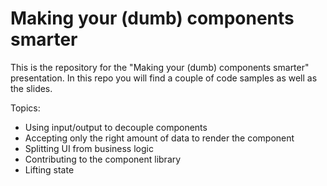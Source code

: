 # Making your (dumb) components smarter

This is the repository for the "Making your (dumb) components smarter" presentation. In this repo you will find a couple of code samples as well as the slides.

Topics:

- Using input/output to decouple components
- Accepting only the right amount of data to render the component
- Splitting UI from business logic
- Contributing to the component library
- Lifting state
